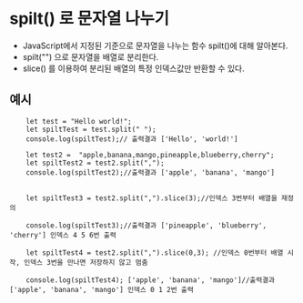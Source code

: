# spilt() 로 문자열 나누기
- JavaScript에서 지정된 기준으로 문자열을 나누는 함수 spilt()에 대해 알아본다.
- spilt("") 으로 문자열을 배열로 분리한다.
- slice() 를 이용하여 분리된 배열의 특정 인덱스값만 반환할 수 있다.
## 예시
```
    let test = "Hello world!";
    let spiltTest = test.split(" ");
    console.log(spiltTest);// 출력결과 ['Hello', 'world!']

    let test2 =  "apple,banana,mango,pineapple,blueberry,cherry";
    let spiltTest2 = test2.split(",");
    console.log(spiltTest2);//출력결과 ['apple', 'banana', 'mango']


    let spiltTest3 = test2.split(",").slice(3);//인덱스 3번부터 배열을 재정의

    console.log(spiltTest3);//출력결과 ['pineapple', 'blueberry', 'cherry'] 인덱스 4 5 6번 출력

    let spiltTest4 = test2.split(",").slice(0,3); //인덱스 0번부터 배열 시작, 인덱스 3번을 만나면 저장하지 않고 멈춤

    console.log(spiltTest4); ['apple', 'banana', 'mango']//출력결과 ['apple', 'banana', 'mango'] 인덱스 0 1 2번 출력

```
